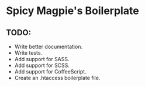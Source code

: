 # Spicy Magpie's Boilerplate

## TODO:

  - Write better documentation.
  - Write tests.
  - Add support for SASS.
  - Add support for SCSS.
  - Add support for CoffeeScript.
  - Create an .htaccess boilerplate file.

